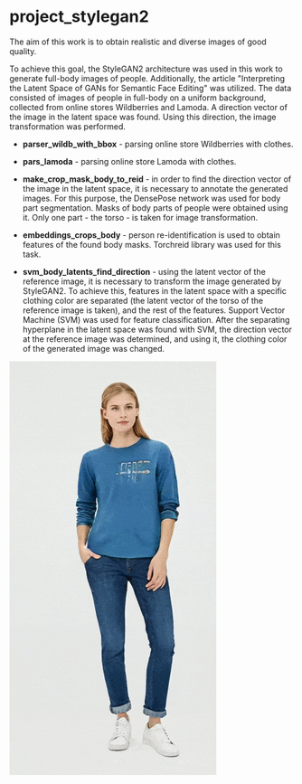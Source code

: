 # project_stylegan2

The aim of this work is to obtain realistic and diverse images of good quality.  

To achieve this goal, the StyleGAN2 architecture was used in this work to generate full-body images of people. Additionally, the article "Interpreting the Latent Space of GANs for Semantic Face Editing" was utilized. The data consisted of images of people in full-body on a uniform background, collected from online stores Wildberries and Lamoda. A direction vector of the image in the latent space was found. Using this direction, the image transformation was performed.

* **parser_wildb_with_bbox** - parsing online store Wildberries with clothes.  

* **pars_lamoda** - parsing online store Lamoda with clothes.  

* **make_crop_mask_body_to_reid** - in order to find the direction vector of the image in the latent space, it is necessary to annotate the generated images. For this purpose, the DensePose network was used for body part segmentation. Masks of body parts of people were obtained using it. Only one part - the torso - is taken for image transformation.  

* **embeddings_crops_body** - person re-identification is used to obtain features of the found body masks. Torchreid library was used for this task.  

* **svm_body_latents_find_direction** - using the latent vector of the reference image, it is necessary to transform the image generated by StyleGAN2. To achieve this, features in the latent space with a specific clothing color are separated (the latent vector of the torso of the reference image is taken), and the rest of the features. Support Vector Machine (SVM) was used for feature classification. After the separating hyperplane in the latent space was found with SVM, the direction vector at the reference image was determined, and using it, the clothing color of the generated image was changed.


![](out4.gif)
